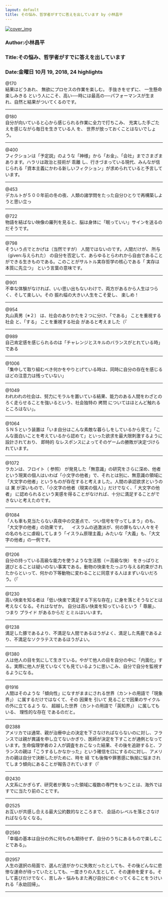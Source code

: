 ```yaml
---
layout: default
title: その悩み、哲学者がすでに答えを出しています by 小林昌平
---
```


[![cover_img](http://images-jp.amazon.com/images/P/B07C6Z16K4.09.MZZZZZZZ.jpg)](https://www.amazon.co.jp/dp/B07C6Z16K4)  
### Author:小林昌平  
### Title:その悩み、哲学者がすでに答えを出しています  
### Date:金曜日 10月 19, 2018, 24 highlights
  
@170  
結果はどうあれ、 無欲にプロセスの作業を楽しむ。 手抜きをせずに、 一生懸命楽しみきる という人にこそ、高い──時には最高の──パフォーマンスが生まれ、自然と結果がついてくるのです。  
***
  
@180  
自分が向いていると心から感じられる作業に全力で打ちこみ、 充実した手ごたえを感じながら毎日を生きている人 を、 世界が放っておくことはないでしょ う。  
***
  
@400  
フィクションは「予定説」のような「神様」から「お金」、「会社」までさまざまあります。ハラリは政治と技術が 乖離 し、行きづまっている現代、みんなが信じられる「資本主義にかわる新しいフィクション」が求められていると予言しています。  
***
  
@453  
デカルトが５００年前の冬の夜、人類の諸学問をたった自分ひとりで再構築しようと思い立っ  
***
  
@722  
物語を結ばない映像の羅列を見ると、脳は身体に「眠っていい」サインを送るのだそうです。  
***
  
@798  
そういう点でとかげは（当然ですが） 人間ではないのです。人間だけが、 所与（given:与えられた） の自分を否定して、あらゆるとらわれから自由であることができる生きものである。このことがサルトル実存哲学の核心である「 実存は本質に先立つ」 という言葉の意味です。  
***
  
@901  
不幸な体験がなければ、いい思い出もないわけで、両方があるから人生はつらく、そして楽しい。その 振れ幅の大きい人生をこそ愛し、 楽しめ！  
***
  
@954  
丸山真男〔※２〕 は、社会のありかたを２つに分け、「である」 ことを重視する社会 と、「する」 ことを重視する社会 があると考えました（『  
***
  
@989  
自己肯定感を感じられるのは「チャレンジとスキルのバランスがとれている時」である  
***
  
@1006  
「集中して取り組むべき何かをやりとげている時は、同時に自分の存在を感じるほどの注意力は残っていない」  
***
  
@1049  
われわれの社会は、努力にモラルを置いている結果、能力のある人間をわざとのろく走らせることを強いるという、社会独特の 拷問 についてはほとんど触れるところはない」。  
***
  
@1064  
ＳＮＳという装置は「いま自分はこんな素敵な暮らしをしているから見て」「こんな面白いことを考えているから認めて」といった欲求を最大限刺激するように設計されており、 即時的 なレスポンスによってそのゲームの勝敗が決定づけられています。  
***
  
@1072  
ラカンは、フロイト（ 参照） が発見した「無意識」の研究をさらに深め、他者という現実の個人はいわば「小文字の他者」で、それとは別に、無意識の領域に「大文字の他者」というものが存在すると考えました。人間の承認欲求というのは 業 が深いもので、「小文字の他者（現実の個人）」だけでなく、「 大文字の他者」 に認められるという実感を得ることがなければ、十分に満足することができないと考えたのです。  
***
  
@1084  
「人も車も見当たらない真夜中の交差点で、つい信号を守ってしまう」のも、「大文字の他者」の効果です。 　イスラムの過激派が、何の罪もない人々をその名のもとに虐殺してしまう「イスラム原理主義」みたいな「大義」も、「大文字の他者」の一例です。  
***
  
@1206  
自分の持っている高級な能力を使うような生活態（＝高級な快） をきっぱりと選びとることは疑いのない事実である。動物の快楽をたっぷり与える約束がされたからといって、何かの下等動物に変わることに同意する人はまずいないだろう。（『  
***
  
@1230  
高い快楽を知る者は「低い快楽で満足する下劣な存在」に身を落とそうなどとは考えなくなる。それはなぜか。 自分は高い快楽を知っているという「 尊厳」、 つまり プライド があるからだ とミルはいいます。  
***
  
@1238  
満足した豚であるより、不満足な人間であるほうがよく、満足した馬鹿であるより、不満足なソクラテスであるほうがよい。  
***
  
@1380  
人は他人の目を気にして生きている。やがて他人の目を自分の中に「内面化」する。実際に他人が見ていなくても見ているように思いこみ、自分で自分を監視するようになる。  
***
  
@1916  
人間はそのような「傾向性」になすがままにされる世界（カントの用語で「現象界」） に属するだけではなくて、その 因果を 引いて 見ることで因果のサイクルの外に立てるよう な、 超越した世界（カントの用語で「英知界」） に属してもいる、 理性的な存在 であるのだと。  
***
  
@2388  
アメリカでは通常、親が治療中止の決定を下さなければならないのに対し、フランスでは親が異議を申し立てないかぎり、医師が決定を下すことが通例となっています。生命倫理学者の２人が調査をおこなった結果、その後を追跡すると、フランスの親は「こうするしかなかった」という確信を口にするのに対し、アメリカの親は自分で決断したがために、時を 経 ても後悔や罪悪感に執拗に悩まされてしまう傾向にあることが報告されています（『  
***
  
@2430  
人文系にかぎらず、研究者が異なった領域に複数の専門をもつことは、海外ではすでに当たり前のことです。  
***
  
@2525  
お互いが共感し合える最大公約数的なところまで、 会話のレベルを落とさなければならなくなる。  
***
  
@2560  
「幸福の基本は自分の外に何ものも期待せず、自分のうちにあるもので楽しむことである」。  
***
  
@2957  
人生の選択の局面で、選んだ道がかりに失敗だったとしても、その後どんなに悲惨な運命が待っていたとしても、一度きりの人生として、その運命を愛する。そして喜びだけでなく、苦しみ・悩みもまた再び自分にめぐってくることをうけいれる「永劫回帰」。  
***